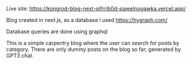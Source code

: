 Live site: https://kongrod-blog-next-qifrrjb0d-pawelnogawka.vercel.app/


Blog created in next.js, as a database i used https://hygraph.com/

Database queries are done using graphql

This is a simple carpentry blog where the user can search for posts by category. There are only dummy posts on the blog so far, generated by GPT3 chat.
